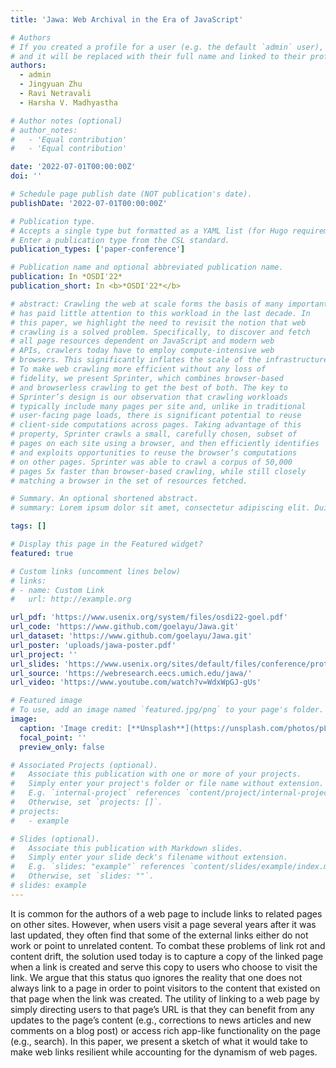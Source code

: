 ```yaml
---
title: 'Jawa: Web Archival in the Era of JavaScript'

# Authors
# If you created a profile for a user (e.g. the default `admin` user), write the username (folder name) here
# and it will be replaced with their full name and linked to their profile.
authors:
  - admin
  - Jingyuan Zhu
  - Ravi Netravali
  - Harsha V. Madhyastha

# Author notes (optional)
# author_notes:
#   - 'Equal contribution'
#   - 'Equal contribution'

date: '2022-07-01T00:00:00Z'
doi: ''

# Schedule page publish date (NOT publication's date).
publishDate: '2022-07-01T00:00:00Z'

# Publication type.
# Accepts a single type but formatted as a YAML list (for Hugo requirements).
# Enter a publication type from the CSL standard.
publication_types: ['paper-conference']

# Publication name and optional abbreviated publication name.
publication: In *OSDI'22*
publication_short: In <b>*OSDI'22*</b>

# abstract: Crawling the web at scale forms the basis of many important systems web search engines, smart assistants, generative AI, web archives, and so on. Yet, the research community
# has paid little attention to this workload in the last decade. In
# this paper, we highlight the need to revisit the notion that web
# crawling is a solved problem. Specifically, to discover and fetch
# all page resources dependent on JavaScript and modern web
# APIs, crawlers today have to employ compute-intensive web
# browsers. This significantly inflates the scale of the infrastructure necessary to crawl pages at high throughput.
# To make web crawling more efficient without any loss of
# fidelity, we present Sprinter, which combines browser-based
# and browserless crawling to get the best of both. The key to
# Sprinter’s design is our observation that crawling workloads
# typically include many pages per site and, unlike in traditional
# user-facing page loads, there is significant potential to reuse
# client-side computations across pages. Taking advantage of this
# property, Sprinter crawls a small, carefully chosen, subset of
# pages on each site using a browser, and then efficiently identifies
# and exploits opportunities to reuse the browser’s computations
# on other pages. Sprinter was able to crawl a corpus of 50,000
# pages 5x faster than browser-based crawling, while still closely
# matching a browser in the set of resources fetched.

# Summary. An optional shortened abstract.
# summary: Lorem ipsum dolor sit amet, consectetur adipiscing elit. Duis posuere tellus ac convallis placerat. Proin tincidunt magna sed ex sollicitudin condimentum.

tags: []

# Display this page in the Featured widget?
featured: true

# Custom links (uncomment lines below)
# links:
# - name: Custom Link
#   url: http://example.org

url_pdf: 'https://www.usenix.org/system/files/osdi22-goel.pdf'
url_code: 'https://www.github.com/goelayu/Jawa.git'
url_dataset: 'https://www.github.com/goelayu/Jawa.git'
url_poster: 'uploads/jawa-poster.pdf'
url_project: ''
url_slides: 'https://www.usenix.org/sites/default/files/conference/protected-files/osdi22_slides_goel.pdf'
url_source: 'https://webresearch.eecs.umich.edu/jawa/'
url_video: 'https://www.youtube.com/watch?v=WdxWpGJ-gUs'

# Featured image
# To use, add an image named `featured.jpg/png` to your page's folder.
image:
  caption: 'Image credit: [**Unsplash**](https://unsplash.com/photos/pLCdAaMFLTE)'
  focal_point: ''
  preview_only: false

# Associated Projects (optional).
#   Associate this publication with one or more of your projects.
#   Simply enter your project's folder or file name without extension.
#   E.g. `internal-project` references `content/project/internal-project/index.md`.
#   Otherwise, set `projects: []`.
# projects:
#   - example

# Slides (optional).
#   Associate this publication with Markdown slides.
#   Simply enter your slide deck's filename without extension.
#   E.g. `slides: "example"` references `content/slides/example/index.md`.
#   Otherwise, set `slides: ""`.
# slides: example
---
```


<!-- {{% callout note %}}
Click the _Cite_ button above to demo the feature to enable visitors to import publication metadata into their reference management software.
{{% /callout %}} -->

<!-- {{% callout note %}}
Create your slides in Markdown - click the _Slides_ button to check out the example.
{{% /callout %}} -->

It is common for the authors of a web page to include links
to related pages on other sites. However, when users visit a
page several years after it was last updated, they often find
that some of the external links either do not work or point to
unrelated content. To combat these problems of link rot and
content drift, the solution used today is to capture a copy of
the linked page when a link is created and serve this copy to
users who choose to visit the link.
We argue that this status quo ignores the reality that one
does not always link to a page in order to point visitors to the
content that existed on that page when the link was created.
The utility of linking to a web page by simply directing users
to that page’s URL is that they can benefit from any updates
to the page’s content (e.g., corrections to news articles and
new comments on a blog post) or access rich app-like functionality on the page (e.g., search). In this paper, we present
a sketch of what it would take to make web links resilient
while accounting for the dynamism of web pages.